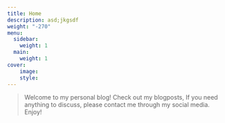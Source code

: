 ```yaml
---
title: Home
description: asd;jkgsdf
weight: "-270"
menu:
  sidebar:
    weight: 1
  main:
    weight: 1
cover: 
    image: 
    style: 
---
```


> Welcome to my personal blog! Check out my blogposts, If you need anything to discuss, please contact me through my social media. Enjoy!